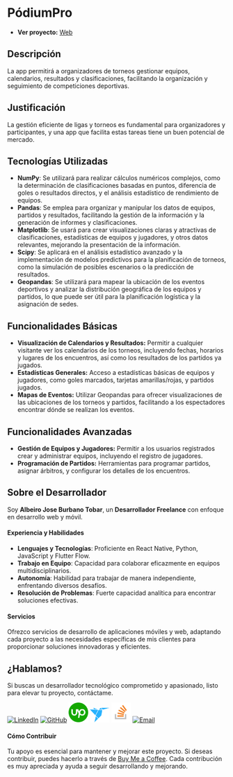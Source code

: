 # PódiumPro
- **Ver proyecto:** [Web](https://ppi-dai-burbanoaj.onrender.com/)

## Descripción

La app permitirá a organizadores de torneos gestionar equipos, calendarios, resultados y clasificaciones, facilitando la organización y seguimiento de competiciones deportivas.

## Justificación

La gestión eficiente de ligas y torneos es fundamental para organizadores y participantes, y una app que facilita estas tareas tiene un buen potencial de mercado.

## Tecnologías Utilizadas

- **NumPy**: Se utilizará para realizar cálculos numéricos complejos, como la determinación de clasificaciones basadas en puntos, diferencia de goles o resultados directos, y el análisis estadístico de rendimiento de equipos.
- **Pandas**: Se emplea para organizar y manipular los datos de equipos, partidos y resultados, facilitando la gestión de la información y la generación de informes y clasificaciones.
- **Matplotlib**: Se usará para crear visualizaciones claras y atractivas de clasificaciones, estadísticas de equipos y jugadores, y otros datos relevantes, mejorando la presentación de la información.
- **Scipy**: Se aplicará en el análisis estadístico avanzado y la implementación de modelos predictivos para la planificación de torneos, como la simulación de posibles escenarios o la predicción de resultados.
- **Geopandas**: Se utilizará para mapear la ubicación de los eventos deportivos y analizar la distribución geográfica de los equipos y partidos, lo que puede ser útil para la planificación logística y la asignación de sedes.

## Funcionalidades Básicas
- **Visualización de Calendarios y Resultados:** Permitir a cualquier visitante ver los calendarios de los torneos, incluyendo fechas, horarios y lugares de los encuentros, así como los resultados de los partidos ya jugados.
- **Estadísticas Generales:** Acceso a estadísticas básicas de equipos y jugadores, como goles marcados, tarjetas amarillas/rojas, y partidos jugados.
- **Mapas de Eventos:** Utilizar Geopandas para ofrecer visualizaciones de las ubicaciones de los torneos y partidos, facilitando a los espectadores encontrar dónde se realizan los eventos.

## Funcionalidades Avanzadas
- **Gestión de Equipos y Jugadores:** Permitir a los usuarios registrados crear y administrar equipos, incluyendo el registro de jugadores.
- **Programación de Partidos:** Herramientas para programar partidos, asignar árbitros, y configurar los detalles de los encuentros.

## Sobre el Desarrollador

Soy **Albeiro Jose Burbano Tobar**, un **Desarrollador Freelance** con enfoque en desarrollo web y móvil. 

#### Experiencia y Habilidades

- **Lenguajes y Tecnologías**: Proficiente en React Native, Python, JavaScript y Flutter Flow.
- **Trabajo en Equipo**: Capacidad para colaborar eficazmente en equipos multidisciplinarios.
- **Autonomía**: Habilidad para trabajar de manera independiente, enfrentando diversos desafíos.
- **Resolución de Problemas**: Fuerte capacidad analítica para encontrar soluciones efectivas.



#### Servicios

Ofrezco servicios de desarrollo de aplicaciones móviles y web, adaptando cada proyecto a las necesidades específicas de mis clientes para proporcionar soluciones innovadoras y eficientes.

## ¿Hablamos?

Si buscas un desarrollador tecnológico comprometido y apasionado, listo para elevar tu proyecto, contáctame.

<p align="left">
  <a href="http://www.linkedin.com/in/albeiro-jose-burbano-tobar-759ba4297"><img src="https://img.icons8.com/fluent/48/000000/linkedin.png" alt="LinkedIn"></a>
  <a href="https://github.com/AlbeiroBurbanoTobar"><img src="https://img.icons8.com/fluent/48/000000/github.png" alt="GitHub"></a>
  <a href="https://www.upwork.com/freelancers/~017e0544b7ea64d6c0?mp_source=share"><img src="https://raw.githubusercontent.com/AlbeiroBurbano/ImagenesIconos/main/upwork.png" alt="Upwork"  width="45"></a>
  <a href="https://www.freelancer.com/u/Albeiro73?sb=t"><img src="https://raw.githubusercontent.com/AlbeiroBurbano/ImagenesIconos/main/freelancer.png" alt="Freelancer" width="45"></a>
  <a href="https://stackoverflow.com/users/24090991/albeiro-burbano"><img src="https://raw.githubusercontent.com/AlbeiroBurbano/ImagenesIconos/main/overflow.png" alt="Stack Overflow"  width="45"></a>
  <a href="mailto:albeirojbt@gmail.com"><img src="https://img.icons8.com/fluent/48/000000/mail.png" alt="Email"></a>
</p>

#### Cómo Contribuir

Tu apoyo es esencial para mantener y mejorar este proyecto. Si deseas contribuir, puedes hacerlo a través de [Buy Me a Coffee](https://www.buymeacoffee.com/albeirojbtr). Cada contribución es muy apreciada y ayuda a seguir desarrollando y mejorando.
